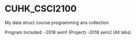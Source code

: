 # CUHK_CSCI2100
My data struct course programming ans collection

Program Included:
-2018 sem1 (Project) 
-2018 sem2 (All labs)
